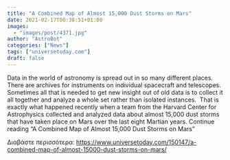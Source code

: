 ```yaml
---
title: "A Combined Map of Almost 15,000 Dust Storms on Mars"
date: 2021-02-17T00:38:51+01:00
images:
  - "images/post/4371.jpg"
author: "AstroBot"
categories: ["News"]
tags: ["universetoday.com"]
draft: false
---
```


Data in the world of astronomy is spread out in so many different places.  There are archives for instruments on individual spacecraft and telescopes.  Sometimes all that is needed to get new insight out of old data is to collect it all together and analyze a whole set rather than isolated instances.  That is exactly what happened recently when a team from the Harvard Center for Astrophysics collected and analyzed data about almost 15,000 dust storms that have taken place on Mars over the last eight Martian years. Continue reading “A Combined Map of Almost 15,000 Dust Storms on Mars” 

Διαβάστε περισσότερα: https://www.universetoday.com/150147/a-combined-map-of-almost-15000-dust-storms-on-mars/
